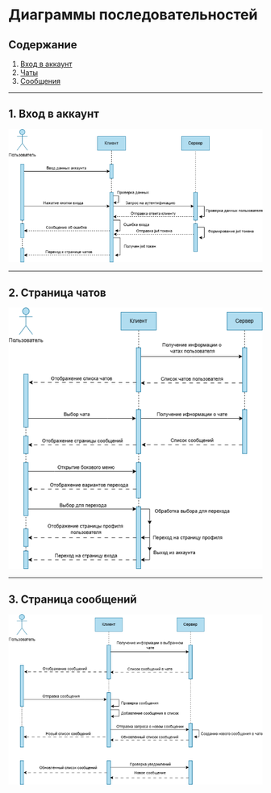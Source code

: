 # Диаграммы последовательностей

## Содержание

1. [Вход в аккаунт](#login)
2. [Чаты](#chats)
3. [Сообщения](#messages)

---

<a name="login"/>

## 1. Вход в аккаунт

![Вход в аккаунт](sequence/login_sequence.png)

---

<a name="chats"/>

## 2. Страница чатов

![Диаграмма 2](./sequence/chat_sequence.png)

---

<a name="messages"/>

## 3. Страница сообщений

![Диаграмма 3](./sequence/messages_sequence.png)
